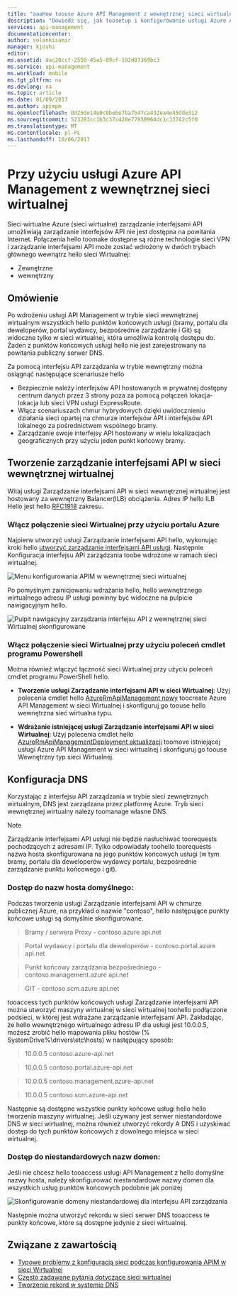 ```yaml
---
title: "aaaHow toouse Azure API Management z wewnętrznej sieci wirtualnej | Dokumentacja firmy Microsoft"
description: "Dowiedz się, jak toosetup i konfigurowanie usługi Azure API Management w wewnętrznej sieci wirtualnej."
services: api-management
documentationcenter: 
author: solankisamir
manager: kjoshi
editor: 
ms.assetid: dac28ccf-2550-45a5-89cf-192d87369bc3
ms.service: api-management
ms.workload: mobile
ms.tgt_pltfrm: na
ms.devlang: na
ms.topic: article
ms.date: 01/09/2017
ms.author: apimpm
ms.openlocfilehash: 8d25de14e0c0bebe7ba7b47ca432ea4e45dde312
ms.sourcegitcommit: 523283cc1b3c37c428e77850964dc1c33742c5f0
ms.translationtype: MT
ms.contentlocale: pl-PL
ms.lasthandoff: 10/06/2017
---
```

# <a name="using-azure-api-management-service-with-internal-virtual-network"></a>Przy użyciu usługi Azure API Management z wewnętrznej sieci wirtualnej
Sieci wirtualne Azure (sieci wirtualne) zarządzanie interfejsami API umożliwiają zarządzanie interfejsów API nie jest dostępna na powitania Internet. Połączenia hello toomake dostępne są różne technologie sieci VPN i zarządzanie interfejsami API może zostać wdrożony w dwóch trybach głównego wewnątrz hello sieci Wirtualnej:
* Zewnętrzne
* wewnętrzny

## <a name="overview"> </a>Omówienie
Po wdrożeniu usługi API Management w trybie sieci wewnętrznej wirtualnym wszystkich hello punktów końcowych usługi (bramy, portalu dla deweloperów, portal wydawcy, bezpośrednie zarządzanie i Git) są widoczne tylko w sieci wirtualnej, która umożliwia kontrolę dostępu do. Żaden z punktów końcowych usługi hello nie jest zarejestrowany na powitania publiczny serwer DNS.

Za pomocą interfejsu API zarządzania w trybie wewnętrzny można osiągnąć następujące scenariusze hello
* Bezpiecznie należy interfejsów API hostowanych w prywatnej dostępny centrum danych przez 3 strony poza za pomocą połączeń lokacja-lokacja lub sieci VPN usługi ExpressRoute.
* Włącz scenariuszach chmur hybrydowych dzięki uwidocznieniu działania sieci opartej na chmurze interfejsów API i interfejsów API lokalnego za pośrednictwem wspólnego bramy.
* Zarządzanie swoje interfejsy API hostowany w wielu lokalizacjach geograficznych przy użyciu jeden punkt końcowy bramy. 

## <a name="enable-vpn"></a>Tworzenie zarządzanie interfejsami API w sieci wewnętrznej wirtualnej
Witaj usługi Zarządzanie interfejsami API w sieci wewnętrznej wirtualnej jest hostowany za wewnętrzny Balancer(ILB) obciążenia. Adres IP hello ILB Hello jest hello [RFC1918](http://www.faqs.org/rfcs/rfc1918.html) zakresu.  

### <a name="enable-vnet-connection-using-azure-portal"></a>Włącz połączenie sieci Wirtualnej przy użyciu portalu Azure
Najpierw utworzyć usługi Zarządzanie interfejsami API hello, wykonując kroki hello [utworzyć zarządzanie interfejsami API usługi][Create API Management service]. Następnie Konfiguracja interfejsu API zarządzania toobe wdrożone w ramach sieci wirtualnej.

![Menu konfigurowania APIM w wewnętrznej sieci wirtualnej][api-management-using-internal-vnet-menu]

Po pomyślnym zainicjowaniu wdrażania hello, hello wewnętrznego wirtualnego adresu IP usługi powinny być widoczne na pulpicie nawigacyjnym hello.

![Pulpit nawigacyjny zarządzania interfejsu API z wewnętrznej sieci Wirtualnej skonfigurowane][api-management-internal-vnet-dashboard]

### <a name="enable-vnet-connection-using-powershell-cmdlets"></a>Włącz połączenie sieci Wirtualnej przy użyciu poleceń cmdlet programu Powershell
Można również włączyć łączność sieci Wirtualnej przy użyciu poleceń cmdlet programu PowerShell hello.

* **Tworzenie usługi Zarządzanie interfejsami API w sieci Wirtualnej**: Użyj polecenia cmdlet hello [AzureRmApiManagement nowy](/powershell/module/azurerm.apimanagement/new-azurermapimanagement) toocreate Azure API Management w sieci Wirtualnej i skonfiguruj go toouse hello wewnętrzna sieć wirtualna typu.

* **Wdrażanie istniejącej usługi Zarządzanie interfejsami API w sieci Wirtualnej**: Użyj polecenia cmdlet hello [AzureRmApiManagementDeployment aktualizacji](/powershell/module/azurerm.apimanagement/update-azurermapimanagementdeployment) toomove istniejącej usługi Azure API Management w sieci wirtualnej i skonfiguruj go toouse Wewnętrzny typ sieci Wirtualnej.

## <a name="apim-dns-configuration"></a>Konfiguracja DNS
Korzystając z interfejsu API zarządzania w trybie sieci zewnętrznych wirtualnym, DNS jest zarządzana przez platformę Azure. Tryb sieci wewnętrznej wirtualny należy toomanage własne DNS.

> [!NOTE]
> Zarządzanie interfejsami API usługi nie będzie nasłuchiwać toorequests pochodzących z adresami IP. Tylko odpowiadały toohello toorequests nazwa hosta skonfigurowana na jego punktów końcowych usługi (w tym bramy, portalu dla deweloperów wydawcy portalu, bezpośrednie zarządzanie punktu końcowego i git).

### <a name="access-on-default-host-names"></a>Dostęp do nazw hosta domyślnego:
Podczas tworzenia usługi Zarządzanie interfejsami API w chmurze publicznej Azure, na przykład o nazwie "contoso", hello następujące punkty końcowe usługi są domyślnie skonfigurowane.

>   Bramy / serwera Proxy - contoso.azure api.net

> Portal wydawcy i portalu dla deweloperów - contoso.portal.azure api.net

> Punkt końcowy zarządzania bezpośredniego - contoso.management.azure api.net

>   GIT - contoso.scm.azure api.net

tooaccess tych punktów końcowych usługi Zarządzanie interfejsami API można utworzyć maszyny wirtualnej w sieci wirtualnej toohello podłączone podsieci, w której jest wdrażane zarządzanie interfejsami API. Zakładając, że hello wewnętrznego wirtualnego adresu IP dla usługi jest 10.0.0.5, możesz zrobić hello mapowania pliku hostów (% SystemDrive%\drivers\etc\hosts) w następujący sposób:

> 10.0.0.5 contoso.azure-api.net

> 10.0.0.5 contoso.portal.azure-api.net

> 10.0.0.5 contoso.management.azure-api.net

> 10.0.0.5 contoso.scm.azure-api.net

Następnie są dostępne wszystkie punkty końcowe usługi hello hello tworzenia maszyny wirtualnej. Jeśli używany jest serwer niestandardowe DNS w sieci wirtualnej, można również utworzyć rekordy A DNS i uzyskiwać dostęp do tych punktów końcowych z dowolnego miejsca w sieci wirtualnej. 

### <a name="access-on-custom-domain-names"></a>Dostęp do niestandardowych nazw domen:
Jeśli nie chcesz hello tooaccess usługi API Management z hello domyślne nazwy hosta, należy skonfigurować niestandardowe nazwy domen dla wszystkich usług punktów końcowych podobnie jak poniżej

![Skonfigurowanie domeny niestandardowej dla interfejsu API zarządzania][api-management-custom-domain-name]

Następnie można utworzyć rekordu w sieci serwer DNS tooaccess te punkty końcowe, które są dostępne jedynie z sieci wirtualnej.

## <a name="related-content"></a>Związane z zawartością
* [Typowe problemy z konfiguracją sieci podczas konfigurowania APIM w sieci Wirtualnej][Common Network Configuration Issues]
* [Często zadawane pytania dotyczące sieci wirtualnej](../virtual-network/virtual-networks-faq.md)
* [Tworzenie rekord w systemie DNS](https://msdn.microsoft.com/en-us/library/bb727018.aspx)

[api-management-using-internal-vnet-menu]: ./media/api-management-using-with-internal-vnet/api-management-internal-vnet-menu.png
[api-management-internal-vnet-dashboard]: ./media/api-management-using-with-internal-vnet/api-management-internal-vnet-dashboard.png
[api-management-custom-domain-name]: ./media/api-management-using-with-internal-vnet/api-management-custom-domain-name.png

[Create API Management service]: api-management-get-started.md#create-service-instance
[Common Network Configuration Issues]: api-management-using-with-vnet.md#network-configuration-issues
